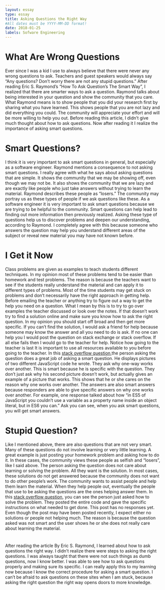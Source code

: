 ```yaml
---
layout: essay
type: essay
title: Asking Questions the Right Way
#All dates must be YYYY-MM-DD format!
date: 2018-01-25
labels: Sofware Engineering 
---
```

# What Are Wrong Questions
Ever since I was a kid I use to always believe that there were never any wrong questions to ask. Teachers 
and guest speakers would always say “Any questions? Don’t worry there are not any stupid questions.”
After reading Eric S. Raymond’s “How To Ask Question’s The Smart Way”, I realized that there are
smarter ways to ask a question. Raymond talks about being interested in your question and show the
community that you care. What Raymond means is to show people that you did your research first by
sharing what you have learned. This shows people that you are not lazy and did everything you could.
The community will appreciate your effort and will be more willing to help you out. Before reading this
article, I didn’t give much thought about how to ask questions. Now after reading it I realize the
importance of asking smart questions.
# Smart Questions?
I think it is very important to ask smart questions in general, but especially as a software engineer.
Raymond mentions a consequence to not asking smart questions. I really agree with what he says about
asking questions that are simple. It shows the community that we may be showing off, even though we
may not be. It also shows the community that we are lazy and are exactly like people who just take
answers without trying to learn the material. Raymond describes these people as “losers.” The community
may portray us as these types of people if we ask questions like these. As a software engineer it is very
important to ask smart questions because we are trying to be helpful to the community. Smart questions
can help lead to finding out more information then previously realized. Asking these type of questions
help us to discover problems and deepen our understanding, according to Raymond. I completely agree
with this because someone who answers the question may help you understand different areas of the
subject or reveal new material you may have not known before.
# I Get it Now 
Class problems are given as examples to teach students different techniques. In my opinion most of these
problems tend to be easier than homework and test problems. The reason is because the teachers want to
see if the students really understand the material and can apply it to different types of problems. Most of
the time students may get stuck on problems and don’t necessarily have the right approach in getting help.
Before emailing the teacher or anything try to figure out a way to get the help you need on a question.
What I mean by this is to try to go over examples the teacher discussed or look over the notes. If that
doesn’t work try to find a solution online and make sure you know how to ask the right question. In my
opinion you should start off broad and then get more specific. If you can’t find the solution, I would ask a
friend for help because someone may know the answer and all you need to do is ask. If no one can help
you I would post the question on stack exchange or stack overflow. If all else fails then I would go to the
teacher for help. Notice how going to the teacher is last It is important to use all resources available to you
before going to the teacher. In this [stack overflow question](https://stackoverflow.com/questions/2274242/using-a-variable-for-a-key-in-a-javascript-object-literal),the person asking the question does a great job of asking a smart question. He displays pictures
of two different JavaScript code he wrote. They ask why one-way works over another. This is smart
because he is specific with the question. They don’t just ask why his second picture doesn’t work, but
actually gives an example of a picture that works. This shows that he or she cares on the reason why one
works over another. The answers are also smart answers because responders are able to give specific
answers on why one works over another. For example, one response talked about how “in ES5 of
JavaScript you couldn’t use a variable as a property name inside an object literal, but in ES6 you can.”
Ask you can see, when you ask smart questions, you will get smart answers.
# Stupid Question? 
Like I mentioned above, there are also questions that are not very smart. Many of these questions do not
involve learning or very little learning. A great example is just posting your homework problem and
asking how to do it. In these cases, the community views these people as selfish and “losers”, like I said
above. The person asking the question does not care about learning or solving the problem. All they want
is the solution. In most cases, these solutions do not get answered because the community does not want
to do other people’s work. The community wants to assist people and help them learn the material. When
they help people out, eventually the people that use to be asking the questions are the ones helping answer
them. In this [stack overflow question](https://stackoverflow.com/questions/48456998/error-illegal-conversion-for-date-or-time-type),
you can see the person just asked how to solve the problem. They posted the entire code and gave the
specific instructions on what needed to get done. This post has no responses yet. Even though the post
may have been posted recently, I expect either no solutions or people not helping much. The reason is
because the question asked was not smart and the user shows he or she does not really care about learning
the material.
#
After reading the article By Eric S. Raymond, I learned about how to ask questions the right way. I didn’t
realize there were steps to asking the right questions. I was always taught that there were not such things
as dumb questions, now I know better. I was able to see how to ask questions properly and making sure
its specific. I can really apply this to my learning now because I know the correct procedure for asking a
smart question. I can’t be afraid to ask questions on these sites when I am stuck, because asking the right
question the right way opens doors to more knowledge.


